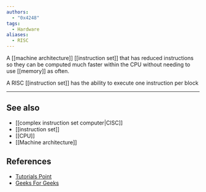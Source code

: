 ```yaml
---
authors: 
  - "0x4248"
tags:
  - Hardware
aliases:
  - RISC
---
```

A [[machine architecture]] [[instruction set]] that has reduced instructions so they can be computed much faster within the CPU without needing to use [[memory]] as often.

A RISC [[instruction set]] has the ability to execute one instruction per block

---
## See also
- [[complex instruction set computer|CISC]]
- [[instruction set]]
- [[CPU]]
- [[Machine architecture]]
## References
- [Tutorials Point](https://www.britannica.com/technology/computer-memory)
- [Geeks For Geeks](https://www.geeksforgeeks.org/computer-organization-risc-and-cisc/)